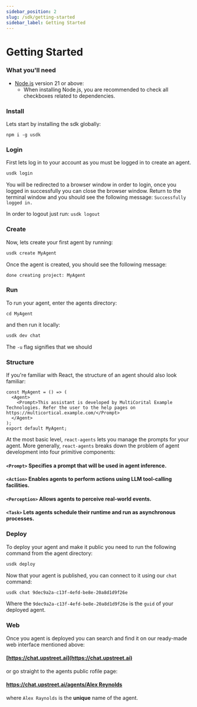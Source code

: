 ```yaml
---
sidebar_position: 2
slug: /sdk/getting-started
sidebar_label: Getting Started
---
```


# Getting Started

### What you'll need

- [Node.js](https://nodejs.org/en/download/) version 21 or above:
  - When installing Node.js, you are recommended to check all checkboxes related to dependencies.

### Install
Lets start by installing the sdk globally:
```
npm i -g usdk
```

### Login

First lets log in to your account as you must be logged in to create an agent.
```bash
usdk login
```

You will be redirected to a browser window in order to login, once you logged in successfully you can close the browser window. Return to the terminal window and you should see the following message: ```Successfully logged in.```

In order to logout just run: ```usdk logout```

### Create
Now, lets create your first agent by running:
```bash
usdk create MyAgent
```
Once the agent is created, you should see the following message:
```
done creating project: MyAgent
```

### Run
To run your agent, enter the agents directory:
```
cd MyAgent
```

and then run it locally:
```bash
usdk dev chat
```

The `-u` flag signifies that we should 

### Structure

If you're familiar with React, the structure of an agent should also look familiar:

```tsx
const MyAgent = () => (
  <Agent>
    <Prompt>This assistant is developed by MultiCorital Example Technologies. Refer the user to the help pages on https://multicortical.example.com/</Prompt>
  </Agent>
);
export default MyAgent;
```

At the most basic level, `react-agents` lets you manage the prompts for your agent. More generally, `react-agents` breaks down the problem of agent development into four primitive components:

#### `<Prompt>` Specifies a prompt that will be used in agent inference.

#### `<Action>` Enables agents to perform actions using LLM tool-calling facilities.

#### `<Perception>` Allows agents to perceive real-world events.

#### `<Task>` Lets agents schedule their runtime and run as asynchronous processes.

### Deploy
To deploy your agent and make it public you need to run the following command from the agent directory:
```bash
usdk deploy
```
Now that your agent is published, you can connect to it using our ```chat``` command:

```bash
usdk chat 9dec9a2a-c13f-4efd-be8e-20a8d1d9f26e
```
Where the ```9dec9a2a-c13f-4efd-be8e-20a8d1d9f26e``` is the ```guid``` of your deployed agent.

### Web
Once you agent is deployed you can search and find it on our ready-made web interface mentioned above:

#### [https://chat.upstreet.ai](https://chat.upstreet.ai)

or go straight to the agents public rofile page:

#### [https://chat.upstreet.ai/agents/Alex Reynolds](https://chat.upstreet.ai/agents/Alex%20Reynolds)

where ```Alex Raynolds``` is the **unique** name of the agent.

